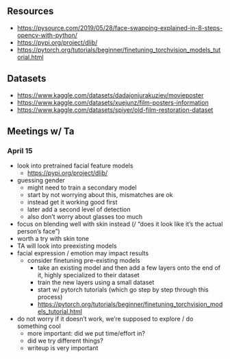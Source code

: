 ## Resources

- https://pysource.com/2019/05/28/face-swapping-explained-in-8-steps-opencv-with-python/
- https://pypi.org/project/dlib/
- https://pytorch.org/tutorials/beginner/finetuning_torchvision_models_tutorial.html

## Datasets

- https://www.kaggle.com/datasets/dadajonjurakuziev/movieposter
- https://www.kaggle.com/datasets/xuejunz/film-posters-information
- https://www.kaggle.com/datasets/spiyer/old-film-restoration-dataset


## Meetings w/ Ta

### April 15

- look into pretrained facial feature models
  - https://pypi.org/project/dlib/
- guessing gender
  - might need to train a secondary model
  - start by not worrying about this, mismatches are ok
  - instead get it working good first
  - later add a second level of detection
  - also don’t worry about glasses too much
- focus on blending well with skin instead (/ “does it look like it’s the actual person’s face”)
- worth a try with skin tone
- TA will look into preexisting models
- facial expression / emotion may impact results
  - consider finetuning pre-existing models
    - take an existing model and then add a few layers onto the end of it, highly specialized to their dataset
    - train the new layers using a small dataset
    - start w/ pytorch tutorials (which go step by step through this process)
    - https://pytorch.org/tutorials/beginner/finetuning_torchvision_models_tutorial.html
- do not worry if it doesn’t work, we’re supposed to explore / do something cool
  - more important: did we put time/effort in?
  - did we try different things?
  - writeup is very important
